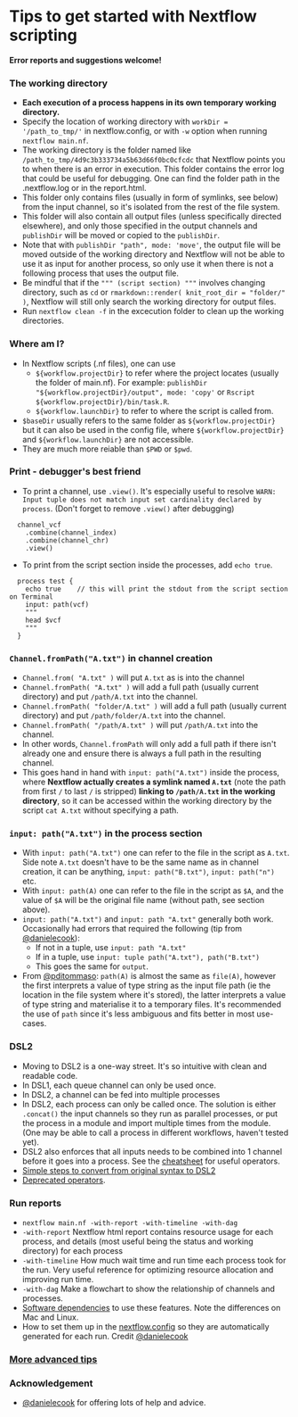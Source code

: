 # Tips to get started with Nextflow scripting

**Error reports and suggestions welcome!**


### The working directory
- **Each execution of a process happens in its own temporary working directory.** 
- Specify the location of working directory with `workDir = '/path_to_tmp/'` in nextflow.config, or with `-w` option when running `nextflow main.nf`.
- The working directory is the folder named like `/path_to_tmp/4d9c3b333734a5b63d66f0bc0cfcdc` that Nextflow points you to when there is an error in execution. This folder contains the error log that could be useful for debugging. One can find the folder path in the .nextflow.log or in the report.html. 
- This folder only contains files (usually in form of symlinks, see below) from the input channel, so it's isolated from the rest of the file system. 
- This folder will also contain all output files (unless specifically directed elsewhere), and only those specified in the output channels and `publishDir` will be moved or copied to the `publishDir`. 
- Note that with `publishDir "path", mode: 'move'`, the output file will be moved outside of the working directory and Nextflow will not be able to use it as input for another process, so only use it when there is not a following process that uses the output file. 
- Be mindful that if the `""" (script section) """` involves changing directory, such as `cd` or `rmarkdown::render( knit_root_dir = "folder/" )`, Nextflow will still only search the working directory for output files. 
- Run `nextflow clean -f` in the excecution folder to clean up the working directories.


### Where am I?
- In Nextflow scripts (.nf files), one can use 
  - `${workflow.projectDir}` to refer where the project locates (usually the folder of main.nf). For example: `publishDir "${workflow.projectDir}/output", mode: 'copy'` or `Rscript ${workflow.projectDir}/bin/task.R`.
  - `${workflow.launchDir}` to refer to where the script is called from. 
- `$baseDir` usually refers to the same folder as `${workflow.projectDir}` but it can also be used in the config file, where `${workflow.projectDir}` and `${workflow.launchDir}` are not accessible.   
- They are much more reiable than `$PWD` or `$pwd`.


### Print - debugger's best friend
- To print a channel, use `.view()`. It's especially useful to resolve `WARN: Input tuple does not match input set cardinality declared by process`. (Don't forget to remove `.view()` after debugging) 
```
  channel_vcf
    .combine(channel_index)
    .combine(channel_chr)
    .view()
```
- To print from the script section inside the processes, add `echo true`.
```
  process test {
    echo true    // this will print the stdout from the script section on Terminal
    input: path(vcf)
    """
    head $vcf
    """
  }
```

### `Channel.fromPath("A.txt")` in channel creation
- `Channel.from( "A.txt" )` will put `A.txt` as is into the channel 
- `Channel.fromPath( "A.txt" )` will add a full path (usually current directory) and put `/path/A.txt` into the channel. 
- `Channel.fromPath( "folder/A.txt" )` will add a full path (usually current directory) and put `/path/folder/A.txt` into the channel. 
- `Channel.fromPath( "/path/A.txt" )` will put `/path/A.txt` into the channel. 
- In other words, `Channel.fromPath` will only add a full path if there isn't already one and ensure there is always a full path in the resulting channel.
- This goes hand in hand with `input: path("A.txt")` inside the process, where **Nextflow actually creates a symlink named `A.txt`** (note the path from first `/` to last `/` is stripped) **linking to `/path/A.txt` in the working directory**, so it can be accessed within the working directory by the script `cat A.txt` without specifying a path.


### `input: path("A.txt")` in the process section 
- With `input: path("A.txt")` one can refer to the file in the script as `A.txt`. Side note `A.txt` doesn't have to be the same name as in channel creation, it can be anything, `input: path("B.txt")`, `input: path("n")` etc. 
- With `input: path(A)` one can refer to the file in the script as `$A`, and the value of `$A` will be the original file name (without path, see section above). 
- `input: path("A.txt")` and `input: path "A.txt"` generally both work. Occasionally had errors that required the following (tip from [@danielecook](https://github.com/danielecook)): 
  - If not in a tuple, use `input: path "A.txt"` 
  - If in a tuple, use `input: tuple path("A.txt"), path("B.txt")`
  - This goes the same for `output`.
- From [@pditommaso](https://github.com/pditommaso): `path(A)` is almost the same as `file(A)`, however the first interprets a value of type string as the input file path (ie the location in the file system where it's stored), the latter interprets a value of type string and materialise it to a temporary files. It's recommended the use of `path` since it's less ambiguous and fits better in most use-cases.


### DSL2
- Moving to DSL2 is a one-way street. It's so intuitive with clean and readable code.
- In DSL1, each queue channel can only be used once. 
- In DSL2, a channel can be fed into multiple processes
- In DSL2, each process can only be called once. The solution is either `.concat()` the input channels so they run as parallel processes, or put the process in a module and import multiple times from the module. (One may be able to call a process in different workflows, haven't tested yet).
- DSL2 also enforces that all inputs needs to be combined into 1 channel before it goes into a process. See the [cheatsheet](https://github.com/danrlu/Nextflow_cheatsheet/blob/main/nextflow_cheatsheet.pdf) for useful operators. 
- [Simple steps to convert from original syntax to DSL2](https://github.com/danrlu/Nextflow_cheatsheet/blob/main/nextflow_convert_DSL2.pdf)
- [Deprecated operators](https://www.nextflow.io/docs/latest/dsl2.html#dsl2-migration-notes).


### Run reports
- `nextflow main.nf -with-report -with-timeline -with-dag`
- `-with-report` Nextflow html report contains resource usage for each process, and details (most useful being the status and working directory) for each process 
- `-with-timeline` How much wait time and run time each process took for the run. Very useful reference for optimizing resource allocation and improving run time.
- `-with-dag` Make a flowchart to show the relationship of channels and processes. 
- [Software dependencies](https://www.nextflow.io/docs/latest/tracing.html#execution-report) to use these features. Note the differences on Mac and Linux.
- How to set them up in the [nextflow.config](https://github.com/AndersenLab/wi-gatk/blob/master/nextflow.config) so they are automatically generated for each run. Credit [@danielecook](https://github.com/danielecook) 

### [More advanced tips](https://github.com/danrlu/Nextflow_cheatsheet/blob/main/advanced_tips.md)

### Acknowledgement
- [@danielecook](https://github.com/danielecook) for offering lots of help and advice.


